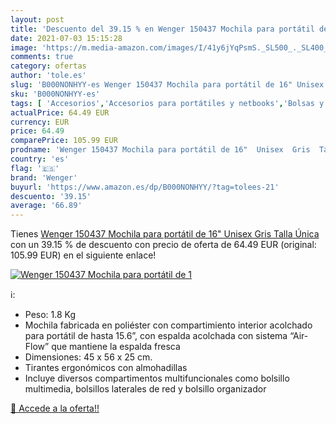 ```yaml
---
layout: post
title: 'Descuento del 39.15 % en Wenger 150437 Mochila para portátil de 1'
date: 2021-07-03 15:15:28
image: 'https://m.media-amazon.com/images/I/41y6jYqPsmS._SL500_._SL400_.jpg'
comments: true
category: ofertas
author: 'tole.es'
slug: 'B000NONHYY-es Wenger 150437 Mochila para portátil de 16" Unisex Gris...'
sku: 'B000NONHYY-es'
tags: [ 'Accesorios','Accesorios para portátiles y netbooks','Bolsas y fundas para portátiles y netbooks','Informática','Mochilas para portátiles y netbooks','mochila','wenger', ]
actualPrice: 64.49 EUR
currency: EUR
price: 64.49
comparePrice: 105.99 EUR
prodname: 'Wenger 150437 Mochila para portátil de 16"  Unisex  Gris  Talla Única'
country: 'es'
flag: '🇪🇸'
brand: 'Wenger'
buyurl: 'https://www.amazon.es/dp/B000NONHYY/?tag=tolees-21'
descuento: '39.15'
average: '66.89'
---
```


Tienes [Wenger 150437 Mochila para portátil de 16"  Unisex  Gris  Talla Única](https://www.amazon.es/dp/B000NONHYY/?tag=tolees-21) con un 39.15 % de descuento con precio de oferta de 64.49 EUR (original: 105.99 EUR) en el siguiente enlace!

[![Wenger 150437 Mochila para portátil de 1](https://m.media-amazon.com/images/I/41y6jYqPsmS._SL500_._SL400_.jpg)](https://www.amazon.es/dp/B000NONHYY/?tag=tolees-21)

ℹ️:

- Peso: 1.8 Kg
- Mochila fabricada en poliéster con compartimiento interior acolchado para portátil de hasta 15.6”, con espalda acolchada con sistema “Air-Flow” que mantiene la espalda fresca
- Dimensiones: 45 x 56 x 25 cm.
- Tirantes ergonómicos con almohadillas
- Incluye diversos compartimentos multifuncionales como bolsillo multimedia, bolsillos laterales de red y bolsillo organizador

[🛒 Accede a la oferta!!](https://www.amazon.es/dp/B000NONHYY/?tag=tolees-21)
